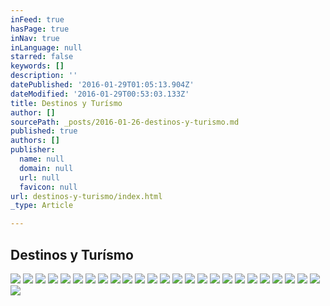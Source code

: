 ```yaml
---
inFeed: true
hasPage: true
inNav: true
inLanguage: null
starred: false
keywords: []
description: ''
datePublished: '2016-01-29T01:05:13.904Z'
dateModified: '2016-01-29T00:53:03.133Z'
title: Destinos y Turísmo
author: []
sourcePath: _posts/2016-01-26-destinos-y-turismo.md
published: true
authors: []
publisher:
  name: null
  domain: null
  url: null
  favicon: null
url: destinos-y-turismo/index.html
_type: Article

---
```

## Destinos y Turísmo
![](https://s3-us-west-2.amazonaws.com/the-grid-img/p/3e787130e286c8a4f27c0147227b590e76d7e787.jpg)
![](https://s3-us-west-2.amazonaws.com/the-grid-img/p/7b269acae73bf6b6cf224f717ede3256f1b6f011.jpg)
![](https://s3-us-west-2.amazonaws.com/the-grid-img/p/be0d67a0b3c9a180867ce104a54b214c9ad2ab22.jpg)
![](https://s3-us-west-2.amazonaws.com/the-grid-img/p/e3ed05125f3989211fc9e74860b8cbf62a2553d4.jpg)
![](https://s3-us-west-2.amazonaws.com/the-grid-img/p/af4307cce7a42db0972f63eed4f2bb2a9835ac13.jpg)
![](https://s3-us-west-2.amazonaws.com/the-grid-img/p/586ee9daa8e9458ef0e8b668aa2330b3222dc0bd.jpg)
![](https://s3-us-west-2.amazonaws.com/the-grid-img/p/7fd5cbe1a3d8be732eb0fec1916de876c5f6212a.jpg)
![](https://s3-us-west-2.amazonaws.com/the-grid-img/p/537381a5062490de0d6a363a7452fbc5780f0d3e.jpg)
![](https://s3-us-west-2.amazonaws.com/the-grid-img/p/b2a9d13c41dc69b164467fde5de192551d61c967.jpg)
![](https://s3-us-west-2.amazonaws.com/the-grid-img/p/2fe4d2037e7394d9994c03782dbc3b33690db4b3.jpg)
![](https://s3-us-west-2.amazonaws.com/the-grid-img/p/f6269a37d1dc87074c150f1e783890111d701b40.jpg)
![](https://s3-us-west-2.amazonaws.com/the-grid-img/p/566e0c12b2d04b3328a92ed396cbd3aab3967608.jpg)
![](https://s3-us-west-2.amazonaws.com/the-grid-img/p/89140d6ed2f8339db87a3a334a285eba13d287d1.jpg)
![](https://s3-us-west-2.amazonaws.com/the-grid-img/p/32f096b51d4ea04a32cbf6efbcb4f104275719e9.jpg)
![](https://s3-us-west-2.amazonaws.com/the-grid-img/p/df76214defeb4ee479fe3256b50b3a87764488bb.jpg)
![](https://s3-us-west-2.amazonaws.com/the-grid-img/p/05ae8da45f1f5db59dd5a3fed9793fc5ab1e1cf5.jpg)
![](https://s3-us-west-2.amazonaws.com/the-grid-img/p/2bc4fda437671daea115c207026cb9c7f9c7fea8.jpg)
![](https://s3-us-west-2.amazonaws.com/the-grid-img/p/597b08ed98006dacf11d2c4ddd634096e506dd4e.jpg)
![](https://s3-us-west-2.amazonaws.com/the-grid-img/p/ff3635a80dbfa200e58984d5d9686766f9b6c80b.jpg)
![](https://s3-us-west-2.amazonaws.com/the-grid-img/p/f3e063a63191497851b8f2bb68b79b30ae9ab479.jpg)
![](https://s3-us-west-2.amazonaws.com/the-grid-img/p/695715ad914bd4bb2b392feff9e3184648573e6b.jpg)
![](https://s3-us-west-2.amazonaws.com/the-grid-img/p/f7b7721162cac1e109d7ce85759c716303c7c650.jpg)
![](https://s3-us-west-2.amazonaws.com/the-grid-img/p/d9eeb6a3f75edded035d5df2248e4cb7dcd3650d.jpg)
![](https://s3-us-west-2.amazonaws.com/the-grid-img/p/28a17dfce03918c23d5b4ffed4cabc0ff6164632.jpg)
![](https://s3-us-west-2.amazonaws.com/the-grid-img/p/10f4010caa47b610e89809ad501a894d320a28a4.jpg)
![](https://s3-us-west-2.amazonaws.com/the-grid-img/p/f40f792b890965bf0d17cb946a7f36593cf54431.jpg)